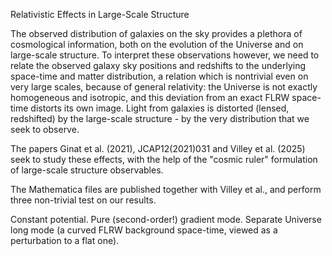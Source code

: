 
Relativistic Effects in Large-Scale Structure

The observed distribution of galaxies on the sky provides a plethora of cosmological information, both on the evolution of the Universe and on large-scale structure. To interpret these observations however, we need to relate the observed galaxy sky positions and redshifts to the underlying space-time and matter distribution, a relation which is nontrivial even on very large scales, because of general relativity: the Universe is not exactly homogeneous and isotropic, and this deviation from an exact FLRW space-time distorts its own image. Light from galaxies is distorted (lensed, redshifted) by the large-scale structure - by the very distribution that we seek to observe.

The papers Ginat et al. (2021), JCAP12(2021)031 and Villey et al. (2025) seek to study these effects, with the help of the "cosmic ruler" formulation of large-scale structure observables.

The Mathematica files are published together with Villey et al., and perform three non-trivial test on our results.

Constant potential.
Pure (second-order!) gradient mode.
Separate Universe long mode (a curved FLRW background space-time, viewed as a perturbation to a flat one).

